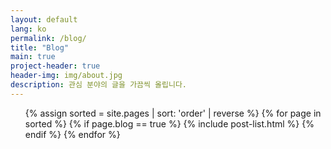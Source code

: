 ```yaml
---
layout: default
lang: ko
permalink: /blog/
title: "Blog"
main: true
project-header: true
header-img: img/about.jpg
description: 관심 분야의 글을 가끔씩 올립니다.
---
```


<ul class="catalogue">
{% assign sorted = site.pages | sort: 'order' | reverse %}
{% for page in sorted %}
{% if page.blog == true %}
{% include post-list.html %}
{% endif %}
{% endfor %}
</ul>
